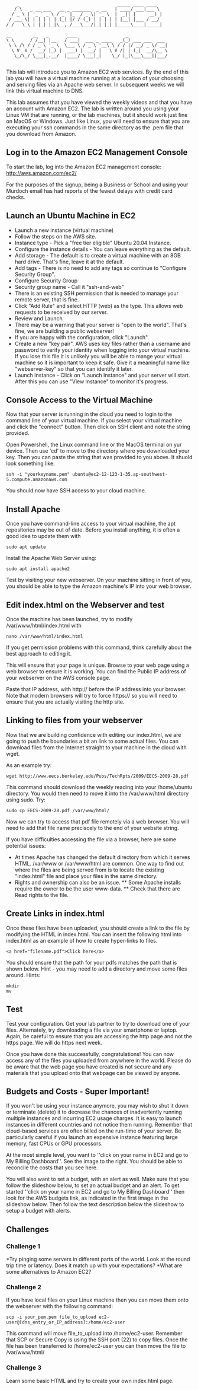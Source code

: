 ```
    _                                     _____ ____ ____  
   / \   _ __ ___   __ _ _______  _ __   | ____/ ___|___ \ 
  / _ \ | '_ ` _ \ / _` |_  / _ \| '_ \  |  _|| |     __) |
 / ___ \| | | | | | (_| |/ / (_) | | | | | |__| |___ / __/ 
/_/   \_\_| |_| |_|\__,_/___\___/|_| |_| |_____\____|_____|
                                                           
__        __   _       ____                  _               
\ \      / /__| |__   / ___|  ___ _ ____   _(_) ___ ___  ___ 
 \ \ /\ / / _ \ '_ \  \___ \ / _ \ '__\ \ / / |/ __/ _ \/ __|
  \ V  V /  __/ |_) |  ___) |  __/ |   \ V /| | (_|  __/\__ \
   \_/\_/ \___|_.__/  |____/ \___|_|    \_/ |_|\___\___||___/
                                                             
```


This lab will introduce you to Amazon EC2 web services. By the end of this lab you will have a virtual machine running at a location of your choosing and serving files via an Apache web server. In subsequent weeks we will link this virtual machine to DNS.

This lab assumes that you have viewed the weekly videos and that you have an account with Amazon EC2. The lab is written around you using your Linux VM that are running, or the lab machines, but it should work just fine on MacOS or Windows. Just like Linux, you will need to ensure that you are executing your ssh commands in the same directory as the .pem file that you download from Amazon.

## Log in to the Amazon EC2 Management Console ##

To start the lab, log into the Amazon EC2 management console: http://aws.amazon.com/ec2/

For the purposes of the signup, being a Business or School and using your Murdoch email has had reports of the fewest delays with credit card checks.

## Launch an Ubuntu Machine in EC2 ##
* Launch a new instance (virtual machine)
* Follow the steps on the AWS site. 
* Instance type - Pick a "free tier eligible" Ubuntu 20.04 Instance.
* Configure the instance details - You can leave everything as the default.
* Add storage - The default is to create a virtual machine with an 8GB hard drive. That's fine, leave it at the default.
* Add tags - There is no need to add any tags so continue to "Configure Security Group".
* Configure Security Group
*  Security group name - Call it "ssh-and-web"
*  There is an existing SSH permission that is needed to manage your remote server, that is fine.
*  Click "Add Rule" and select HTTP (web) as the type.  This allows web requests to be received by our server.
* Review and Launch
* There may be a warning that your server is "open to the world".  That's fine, we are building a public webserver!
* If you are happy with the configuration, click "Launch".
* Create a new "key pair".  AWS uses key files rather than a username and password to verify your identity when logging into your virtual machine.  If you lose this file it is unlikely you will be able to mange your virtual machine so it is important to keep it safe.  Give it a meaningful name like "webserver-key" so that you can identify it later.
* Launch Instance - Click on "Launch Instance" and your server will start. After this you can use "View Instance" to monitor it's progress.

## Console Access to the Virtual Machine ##
Now that your server is running in the cloud you need to login to the command line of your virtual machine. If you select your virtual machine and click the "connect" button. Then click on SSH client and note the string provided. 

Open Powershell, the Linux command line or the MacOS terminal on yur device. Then use 'cd' to move to the directory where you downloaded your key. Then you can paste the string that was provided to you above. It shuold look something like: 

    ssh -i "yourkeyname.pem" ubuntu@ec2-12-123-1-35.ap-southwest-5.compute.amazonaws.com

You should now have SSH access to your cloud machine. 

## Install Apache ##

Once you have command-line access to your virtual machine, the apt repositories may be out of date. Before you install anything, it is often a good idea to update them with 

	sudo apt update

Install the Apache Web Server using:

	sudo apt install apache2

Test by visiting your new webserver. On your machine sitting in front of you, you should be able to type the Amazon machine's IP into your web browser.

## Edit index.html on the Webserver and test ##

Once the machine has been launched, try to modify /var/www/html/index.html with

	nano /var/www/html/index.html

If you get permission problems with this command, think carefully about the best approach to editing it.

This will ensure that your page is unique. Browse to your web page using a web browser to ensure it is working. You can find the Public IP address of your webserver on the AWS console page.

Paste that IP address, with http:// before the IP address into your browser. Note that modern browsers will try to force https:// so you will need to ensure that you are actually visiting the http site.

## Linking to files from your webserver ##

Now that we are building confidence with editing our index.html, we are going to push the boundaries a bit an link to some actual files. You can  download files from the Internet straight to your machine in the cloud with wget.

As an example try:
	
	wget http://www.eecs.berkeley.edu/Pubs/TechRpts/2009/EECS-2009-28.pdf

This command should download the weekly reading into your /home/ubuntu directory. You would then need to move it into the /var/www/html directory using sudo. Try: 

	sudo cp EECS-2009-28.pdf /var/www/html/

Now we can try to access that pdf file remotely via a web browser. You will need to add that file name preciscely to the end of your website string.

If you have difficulties accessing the file via a browser, here are some potential issues:
* At times Apache has changed the default directory from which it serves HTML.  /var/www or /var/www/html are common.  One way to find out where the files are being served from is to locate the existing "index.html" file and place your files in the same directory.
* Rights and ownership can also be an issue.
** Some Apache installs require the owner to be the user www-data.
** Check that there are Read rights to the file.

## Create Links in index.html ##

Once these files have been uploaded, you should create a link to the file by modifying the HTML in index.html. You can insert the following html into index.html as an example of how to create hyper-links to files. 

	<a href="filename.pdf">Click here</a>

You should ensure that the path for your pdfs matches the path that is shown below. Hint - you may need to add a directory and move some files around. Hints:

	mkdir
	mv

## Test ##

Test your configuration. Get your lab partner to try to download one of your files. Alternately, try downloading a file via your smartphone or laptop. Again, be careful to ensure that you are accessing the http page and not the https page. We will do https next week.

Once you have done this successfully, congratulations! You can now access any of the files you uploaded from anywhere in the world. Please do be aware that the web page you have created is not secure and any materials that you upload onto that webpage can be viewed by anyone.

## Budgets and Costs - Super Important! ##

If you won't be using your instance anymore, you may wish to shut it down or terminate (delete) it to decrease the chances of inadvertently running multiple instances and incurring EC2 usage charges. It is easy to launch instances in different countries and not notice them running. Remember that cloud-based services are often billed on the run-time of your server.  Be particularly careful if you launch an expensive instance featuring large memory, fast CPUs or GPU processors. 

At the most simple level, you want to ''click on your name in EC2 and go to My Billing Dashboard''. See the image to the right. You should be able to reconcile the costs that you see here.

You will also want to set a budget, with an alert as well. Make sure that you follow the slideshow below, to set an actual budget and an alert. To get started ''click on your name in EC2 and go to My Billing Dashboard'' then look for the AWS budgets link, as indicated in the first image in the slideshow below. Then follow the text description below the slideshow to setup a budget with alerts.

## Challenges ##

### Challenge 1 ###

*Try pinging some servers in different parts of the world. Look at the round trip time or latency. Does it match up with your expectations?
*What are some alternatives to Amazon EC2?

### Challenge 2 ###

If you have local files on your Linux machine then you can move them onto the webserver with the following command:

	scp -i your_pem.pem file_to_upload ec2-user@[dns_entry_or_IP_address]:/home/ec2-user

This command will move file_to_upload into /home/ec2-user. Remember that SCP or Secure Copy is using the SSH port (22) to copy files. Once the file has been transferred to /home/ec2-user you can then move the file to /var/www/html/

### Challenge 3 ###

Learn some basic HTML and try to create your own index.html page.

